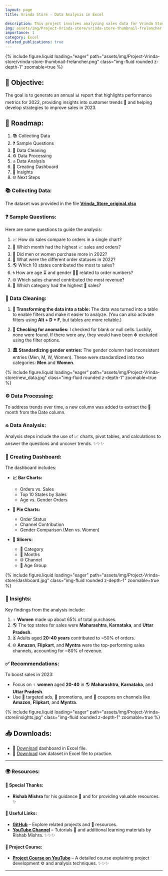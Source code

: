 ```yaml
---
layout: page
title: Vrinda Store - Data Analysis in Excel

description: This project involves analyzing sales data for Vrinda Store from 2022. The main goal is to create a yearly 📈 sales report to better understand customer behavior and identify areas of growth for 2023. ✨
img: assets/img/Project-Vrinda-store/vrinda-store-thumbnail-frelancher.png
importance: 1
category: Excel
related_publications: true
---
```


<div class="col-sm mt-3 mt-md-0">
    {% include figure.liquid loading="eager" path="assets/img/Project-Vrinda-store/vrinda-store-thumbnail-frelancher.png" class="img-fluid rounded z-depth-1" zoomable=true %}
</div>

## 🎯 Objective:
The goal is to generate an annual 📊 report that highlights performance metrics for 2022, providing insights into customer trends 🔎 and helping develop strategies to improve sales in 2023.

## 🔮 Roadmap:
1. 📚 Collecting Data  
2. ❓ Sample Questions  
3. 🧰 Data Cleaning  
4. ⚙️ Data Processing  
5. 🔝 Data Analysis  
6. 🎨 Creating Dashboard  
7. 🔦 Insights  
8. 🌐 Next Steps

### 📚 Collecting Data:
The dataset was provided in the file **[Vrinda_Store_original.xlsx](https://raw.githubusercontent.com/anmmashud/Vrinda_Store_Data_Analysis_Excel/main/Vrinda_Store_oriiginal.xlsx)**

### ❓ Sample Questions:
Here are some questions to guide the analysis:
1. 📈 How do sales compare to orders in a single chart?  
2. 🌄 Which month had the highest 📈 sales and orders?  
3. 💃 Did men or women purchase more in 2022?  
4. 🔎 What were the different order statuses in 2022?  
5. 🌎 Which 10 states contributed the most to sales?  
6. 🌀 How are age ⏳ and gender 👩👨 related to order numbers?  
7. 🌐 Which sales channel contributed the most revenue?  
8. 🎪 Which category had the highest 💸 sales?

### 🧰 Data Cleaning:
1. **🔢 Transforming the data into a table:**
   The data was turned into a table to enable filters and make it easier to analyze. (You can also activate filters using **Alt + D + F**, but tables are more reliable.)

2. **🧠 Checking for anomalies:**
   I checked for blank or null cells. Luckily, none were found. If there were any, they would have been ❇ excluded using the filter options.

3. **🏛️ Standardizing gender entries:**
   The gender column had inconsistent entries (Men, M, W, Women). These were standardized into two categories: **Men** and **Women**.

<div class="col-sm mt-3 mt-md-0">
    {% include figure.liquid loading="eager" path="assets/img/Project-Vrinda-store/new_data.jpg" class="img-fluid rounded z-depth-1" zoomable=true %}
</div>

### ⚙️ Data Processing:
To address trends over time, a new column was added to extract the 🔢 month from the Date column.

### 🔝 Data Analysis:
Analysis steps include the use of 📈 charts, pivot tables, and calculations to answer the questions and uncover trends. ✨✨✨

### 🎨 Creating Dashboard:
The dashboard includes:
- **📈 Bar Charts:**
  - Orders vs. Sales  
  - Top 10 States by Sales  
  - Age vs. Gender Orders  

- **🔹 Pie Charts:**
  - Order Status  
  - Channel Contribution  
  - Gender Comparison (Men vs. Women)  

- **🔂 Slicers:**
  - 🎪 Category  
  - 🌄 Months  
  - 🌐 Channel  
  - 🔢 Age Group

<div class="col-sm mt-3 mt-md-0">
    {% include figure.liquid loading="eager" path="assets/img/Project-Vrinda-store/dashboard.jpg" class="img-fluid rounded z-depth-1" zoomable=true %}
</div>

### 🔦 Insights:
Key findings from the analysis include:
1. ♀️ **Women** made up about 65% of total purchases.
2. 🌎 The top states for sales were **Maharashtra**, **Karnataka**, and **Uttar Pradesh**.
3. ⏳ Adults aged **20-40 years** contributed to ~50% of orders.
4. 🌐 **Amazon**, **Flipkart**, and **Myntra** were the top-performing sales channels, accounting for ~80% of revenue.

### ✅ Recommendations:
To boost sales in 2023:
- Focus on ♀️ **women** aged **20-40** in 🌎 **Maharashtra**, **Karnataka**, and **Uttar Pradesh**.
- Use 📲 targeted ads, 🎉 promotions, and 🎁 coupons on channels like **Amazon**, **Flipkart**, and **Myntra**.


<div class="col-sm mt-3 mt-md-0">
    {% include figure.liquid loading="eager" path="assets/img/Project-Vrinda-store/insights.jpg" class="img-fluid rounded z-depth-1" zoomable=true %}
</div>

## 📥 Downloads:

- 📂 [Download](https://github.com/anmmashud/Vrinda_Store_Data_Analysis_Excel/main/Vrinda_Store.xlsx) dashboard in Excel file.
- 📂 [Download](https://github.com/anmmashud/Vrinda_Store_Data_Analysis_Excel/Vrinda_Store_oriiginal.xlsx) raw dataset in Excel file to practice.

---

### 🌍 Resources:
#### 🙏 Special Thanks:
- **Rishab Mishra** for his guidance 🤝 and for providing valuable resources. ✨

#### 🔗 Useful Links:
- [**GitHub**](https://github.com/rishabmishra) – Explore related projects and 🔎 resources.
- [**YouTube Channel**](https://www.youtube.com/@RishabMishraOfficial) – Tutorials 🔄 and additional learning materials by Rishab Mishra. ✨✨✨

#### 🎥 Project Course:
- [**Project Course on YouTube**](https://www.youtube.com/watch?v=gTK5rNhWJyA) – A detailed course explaining project development ⚙️ and analysis techniques. ✨✨✨

---


